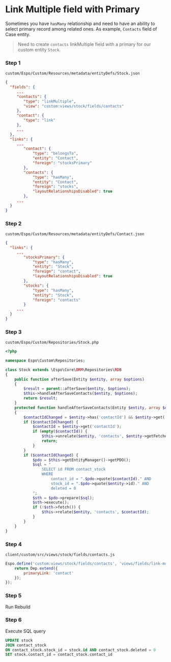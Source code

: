 # Link Multiple field with Primary

Sometimes you have `hasMany` relationship and need to have an ability to select primary record among related ones. As example, `Contacts` field of Case entity.

>Need to create `contacts` linkMultiple field with a primary for our custom entity `Stock`. 
>

### Step 1
`custom/Espo/Custom/Resources/metadata/entityDefs/Stock.json`
```json
{
  "fields": {
     ...
	 "contacts": {
		"type": "linkMultiple",
		"view": "custom:views/stock/fields/contacts"
	 },
	 "contact": {
		"type": "link"
	 },
	 ...
  },
  "links": {
     ...
        "contact": {
            "type": "belongsTo",
            "entity": "Contact",
            "foreign": "stocksPrimary"
        },
        "contacts": {
            "type": "hasMany",
            "entity": "Contact",
            "foreign": "stocks",
            "layoutRelationshipsDisabled": true
        },
	 ...
  }
}
```

### Step 2
`custom/Espo/Custom/Resources/metadata/entityDefs/Contact.json`
```json
{
  "links": {
     ...
        "stocksPrimary": {
            "type": "hasMany",
            "entity": "Stock",
            "foreign": "contact",
            "layoutRelationshipsDisabled": true
        },
        "stocks": {
            "type": "hasMany",
            "entity": "Stock",
            "foreign": "contacts"
        }
	 ...
  }
}
```

### Step 3
`custom/Espo/Custom/Repositories/Stock.php`
```php
<?php

namespace Espo\Custom\Repositories;

class Stock extends \Espo\Core\ORM\Repositories\RDB
{
    public function afterSave(Entity $entity, array $options)
    {
        $result = parent::afterSave($entity, $options);
        $this->handleAfterSaveContacts($entity, $options);
        return $result;
    }
    protected function handleAfterSaveContacts(Entity $entity, array $options)
    {
        $contactIdChanged = $entity->has('contactId') && $entity->get('contactId') != $entity->getFetched('contactId');
        if ($contactIdChanged) {
            $contactId = $entity->get('contactId');
            if (empty($contactId)) {
                $this->unrelate($entity, 'contacts', $entity->getFetched('contactId'));
                return;
            }
        }
        if ($contactIdChanged) {
            $pdo = $this->getEntityManager()->getPDO();
            $sql = "
                SELECT id FROM contact_stock
                WHERE
                    contact_id = ".$pdo->quote($contactId)." AND
                    stock_id = ".$pdo->quote($entity->id)." AND
                    deleted = 0
            ";
            $sth = $pdo->prepare($sql);
            $sth->execute();
            if (!$sth->fetch()) {
                $this->relate($entity, 'contacts', $contactId);
            }
        }
    }
}
```

### Step 4
`client/custom/src/views/stock/fields/contacts.js`
```js
Espo.define('custom:views/stock/fields/contacts', 'views/fields/link-multiple-with-primary', function (Dep) {   
    return Dep.extend({
		primaryLink: 'contact'
    });
});
```

### Step 5
Run Rebuild

### Step 6
Execute SQL query
```sql
UPDATE stock
JOIN contact_stock
ON contact_stock.stock_id = stock.id AND contact_stock.deleted = 0
SET stock.contact_id = contact_stock.contact_id
```

